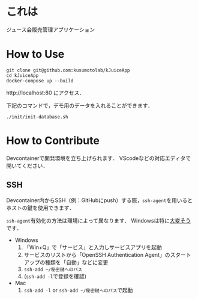 # これは
ジュース会販売管理アプリケーション

# How to Use
```
git clone git@github.com:kusumotolab/kJuiceApp
cd kJuiceApp
docker-compose up --build
```
http://localhost:80 にアクセス．

下記のコマンドで，デモ用のデータを入れることができます．
```
./init/init-database.sh
```

# How to Contribute
Devcontainerで開発環境を立ち上げられます．
VScodeなどの対応エディタで開いてください．

## SSH
Devcontainer内からSSH（例：GitHubにpush）する際，`ssh-agent`を用いるとホストの鍵を使用できます．

`ssh-agent`有効化の方法は環境によって異なります．
Windowsは特に[大変そう](https://qiita.com/slotport/items/e1d5a5dbd3aa7c6a2a24)です．
* Windows
    1. 「Win+Q」で「サービス」と入力しサービスアプリを起動
    2. サービスのリストから「OpenSSH Authentication Agent」のスタートアップの種類を「自動」などに変更
    3. `ssh-add ~/秘密鍵へのパス`
    4. (`ssh-add -l`で登録を確認)
* Mac
    1. `ssh-add -l` or `ssh-add ~/秘密鍵へのパス`で起動
